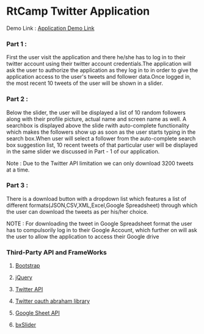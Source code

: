 # RtCamp Twitter Application

Demo Link : [Application Demo Link](https://rtcampdemp.000webhostapp.com)

### Part 1 :

First the user visit the application and there he/she has to log in to their twitter account using their twitter account credentials.The application will ask the user to authorize the application as they log in to in order to give the application access to the user's tweets and follower data.Once logged in, the  most recent 10 tweets of the user will be shown in a slider.

### Part 2 :

Below the slider, the user will be displayed a list of 10 random followers along with their profile picture, actual name and screen name as well. A searchbox is displayed above the slide rwith auto-complete functionality which makes the followers show up as soon as the user starts typing in the search box.When user will select a follower from the auto-complete search box suggestion list, 10 recent tweets of that particular user will be displayed in the same slider we discussed in Part - 1 of our application.

Note : Due to the Twitter API limitation we can only download 3200 tweets at a time.

### Part 3 : 

There is a download button with a dropdown list which features a list of different formats(JSON,CSV,XML,Excel,Google Spreadsheet) through which the user can download the tweets as per his/her choice.

NOTE : For downloading the tweet in Google Spreadsheet format the user has to compulsorily log in to their Google Account, which further on will ask the user to allow the application to access their Google drive

### 	Third-Party API and FrameWorks

1. [Bootstrap](http://getbootstrap.com/)

2. [jQuery](https://jquery.com/)

3. [Twitter API](https://developer.twitter.com/en/docs/basics/getting-started)

4. [Twitter oauth abraham library](https://github.com/abraham/twitteroauth)

5. [Google Sheet API](https://developers.google.com/sheets/api/quickstart/php)

6. [bxSlider](http://bxslider.com/)


